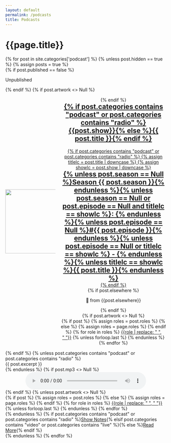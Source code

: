 ```yaml
---
layout: default
permalink: /podcasts
title: Podcasts
---
```


<h1>{{page.title}}</h1>
<div class="posts">
  {% for post in site.categories['podcast'] %}
    {% unless post.hidden == true %}
  {% assign posts = true %}
<article style="{% if post.categories contains "video" %}background-color: rgb(81, 180, 250); {% elsif post.categories contains "podcast" or post.categories contains "radio" %}background-color: rgb(138, 234, 146); {% elsif post.categories contains "update" %}background-color: rgba(255,128,0,0.25); {% endif %}padding: 1em;" class="post">
      {% if post.published == false %}
      <div class="post-unpublished">
        <p class="split">Unpublished</p>
      </div>
      {% endif %}
      {% if post.artwork <> Null %}
      <div style="display: grid; grid-template-columns: repeat(3, minmax(0, 1fr)); text-align: center; grid-gap: 1rem; margin:15px 0">
        <div style="display: flex; flex-direction: column; height: 100%; justify-content: center; align-items: center;"><img height=auto width="200" style="vertical-align:middle;" src="{{post.artwork}}"></div>
        <div style="grid-column-start: 2; grid-column-end: 4; display: flex; flex-direction: column; height: 100%; justify-content: center;">
      {% endif %}
      <a href="{{ site.baseurl }}{{ post.url }}">
        <h1 style="margin-top: 0;">{% if post.categories contains "podcast" or post.categories contains "radio" %}{{post.show}}{% else %}{{ post.title }}{% endif %}</h1>
        {% if post.categories contains "podcast" or post.categories contains "radio" %}
          {% assign titlelc = post.title | downcase %}
          {% assign showlc = post.show | downcase %}
          <h2 style="margin: 0;">{% unless post.season == Null %}Season {{ post.season }}{% endunless %}{% unless post.season == Null or post.episode == Null and titlelc == showlc %}: {% endunless %}{% unless post.episode == Null %}#{{ post.episode }}{% endunless %}{% unless post.episode == Null or titlelc == showlc %} - {% endunless %}{% unless titlelc == showlc %}{{ post.title }}{% endunless %}</h2>
        {% endif %}
      </a>
      <div class="post-elsewhere">
        {% if post.elsewhere %}<p style="text-align: center;">🔀 from {{post.elsewhere}}</p>{% endif %}
      </div>
      {% if post.artwork <> Null %}
      <div class="post-roles">
        {% if post %}
          {% assign roles = post.roles %}
        {% else %}
          {% assign roles = page.roles %}
        {% endif %}
        {% for role in roles %}
          <a href="{{site.baseurl}}/roles/#{{role|slugize}}">{{role | replace: " ", "&nbsp;"}}</a>
          {% unless forloop.last %}&nbsp;{% endunless %}
        {% endfor %}
      </div>
      </div>
        </div>
      {% endif %}
      {% unless post.categories contains "podcast" or post.categories contains "radio" %}
      <div class="entry">
        {{ post.excerpt }}
      </div>
      {% endunless %}
      {% if post.mp3 <> Null %}
      <div style="text-align:center">
      <audio controls style="width: 75%;">
        <source src="{{ post.mp3 }}" type="audio/mpeg">
        Your browser does not support the audio element.
      </audio>
    </div>
      {% endif %}
      {% unless post.artwork <> Null %}
      <div class="post-roles">
        {% if post %}
          {% assign roles = post.roles %}
        {% else %}
          {% assign roles = page.roles %}
        {% endif %}
        {% for role in roles %}
          <a href="{{site.baseurl}}/roles/#{{role|slugize}}">{{role | replace: " ", "&nbsp;"}}</a>
          {% unless forloop.last %}&nbsp;{% endunless %}
        {% endfor %}
      </div>
      {% endunless %}
      {% if post.categories contains "podcast" or post.categories contains "radio" %}<a href="{{ site.baseurl }}{{ post.url }}" class="read-more">Show Notes</a>{% elsif post.categories contains "video" or post.categories contains "live" %}{% else %}<a href="{{ site.baseurl }}{{ post.url }}" class="read-more">Read More</a>{% endif %}
    </article>
    {% endunless %}
  {% endfor %}
</div>
